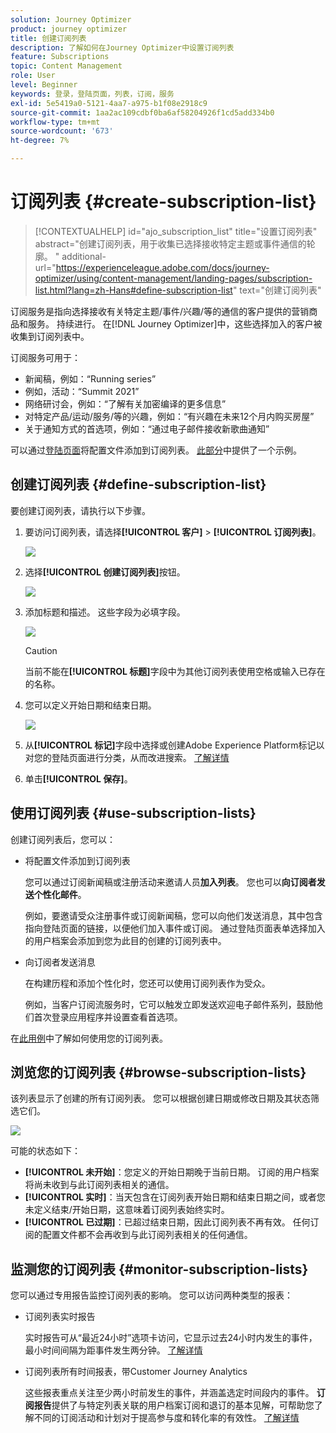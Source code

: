 ```yaml
---
solution: Journey Optimizer
product: journey optimizer
title: 创建订阅列表
description: 了解如何在Journey Optimizer中设置订阅列表
feature: Subscriptions
topic: Content Management
role: User
level: Beginner
keywords: 登录，登陆页面，列表，订阅，服务
exl-id: 5e5419a0-5121-4aa7-a975-b1f08e2918c9
source-git-commit: 1aa2ac109cdbf0ba6af58204926f1cd5add334b0
workflow-type: tm+mt
source-wordcount: '673'
ht-degree: 7%

---
```


# 订阅列表 {#create-subscription-list}

>[!CONTEXTUALHELP]
>id="ajo_subscription_list"
>title="设置订阅列表"
>abstract="创建订阅列表，用于收集已选择接收特定主题或事件通信的轮廓。 "
>additional-url="https://experienceleague.adobe.com/docs/journey-optimizer/using/content-management/landing-pages/subscription-list.html?lang=zh-Hans#define-subscription-list" text="创建订阅列表"

订阅服务是指向选择接收有关特定主题/事件/兴趣/等的通信的客户提供的营销商品和服务。 持续进行。 在[!DNL Journey Optimizer]中，这些选择加入的客户被收集到订阅列表中。

订阅服务可用于：

* 新闻稿，例如：“Running series”
* 例如，活动：“Summit 2021”
* 网络研讨会，例如：“了解有关加密编译的更多信息”
* 对特定产品/运动/服务/等的兴趣，例如：“有兴趣在未来12个月内购买房屋”
* 关于通知方式的首选项，例如：“通过电子邮件接收新歌曲通知”

可以通过[登陆页面](create-lp.md)将配置文件添加到订阅列表。 [此部分](lp-use-cases.md#subscription-to-a-service)中提供了一个示例。

## 创建订阅列表 {#define-subscription-list}

要创建订阅列表，请执行以下步骤。

1. 要访问订阅列表，请选择&#x200B;**[!UICONTROL 客户]** > **[!UICONTROL 订阅列表]**。

   ![](assets/lp_subscription-lists.png)

1. 选择&#x200B;**[!UICONTROL 创建订阅列表]**&#x200B;按钮。

   ![](assets/lp_create-subscription-list.png)

1. 添加标题和描述。 这些字段为必填字段。

   ![](assets/lp_subscription-list-name.png)

   >[!CAUTION]
   >
   >当前不能在&#x200B;**[!UICONTROL 标题]**&#x200B;字段中为其他订阅列表使用空格或输入已存在的名称。

1. 您可以定义开始日期和结束日期。

   ![](assets/lp_subscription-list-dates.png)

1. 从&#x200B;**[!UICONTROL 标记]**&#x200B;字段中选择或创建Adobe Experience Platform标记以对您的登陆页面进行分类，从而改进搜索。 [了解详情](../start/search-filter-categorize.md#tags)

1. 单击&#x200B;**[!UICONTROL 保存]**。

## 使用订阅列表 {#use-subscription-lists}

创建订阅列表后，您可以：

* 将配置文件添加到订阅列表

  您可以通过订阅新闻稿或注册活动来邀请人员&#x200B;**加入列表**。 您也可以&#x200B;**向订阅者发送个性化邮件**。

  例如，要邀请受众注册事件或订阅新闻稿，您可以向他们发送消息，其中包含指向登陆页面的链接，以便他们加入事件或订阅。 通过登陆页面表单选择加入的用户档案会添加到您为此目的创建的订阅列表中。

* 向订阅者发送消息

  在构建历程和添加个性化时，您还可以使用订阅列表作为受众。

  例如，当客户订阅流服务时，它可以触发立即发送欢迎电子邮件系列，鼓励他们首次登录应用程序并设置查看首选项。

在[此用例](lp-use-cases.md#subscription-to-a-service)中了解如何使用您的订阅列表。


## 浏览您的订阅列表 {#browse-subscription-lists}

该列表显示了创建的所有订阅列表。 您可以根据创建日期或修改日期及其状态筛选它们。

![](assets/lp_subscription-filters.png)

可能的状态如下：

* **[!UICONTROL 未开始]**：您定义的开始日期晚于当前日期。 订阅的用户档案将尚未收到与此订阅列表相关的通信。
* **[!UICONTROL 实时]**：当天包含在订阅列表开始日期和结束日期之间，或者您未定义结束/开始日期，这意味着订阅列表始终实时。
* **[!UICONTROL 已过期]**：已超过结束日期，因此订阅列表不再有效。 任何订阅的配置文件都不会再收到与此订阅列表相关的任何通信。


## 监测您的订阅列表 {#monitor-subscription-lists}

您可以通过专用报告监控订阅列表的影响。 您可以访问两种类型的报表：

* 订阅列表实时报告

  实时报告可从“最近24小时”选项卡访问，它显示过去24小时内发生的事件，最小时间间隔为距事件发生两分钟。 [了解详情](../reports/subscription-report-live.md)

* 订阅列表所有时间报表，带Customer Journey Analytics

  这些报表重点关注至少两小时前发生的事件，并涵盖选定时间段内的事件。 **订阅报告**&#x200B;提供了与特定列表关联的用户档案订阅和退订的基本见解，可帮助您了解不同的订阅活动和计划对于提高参与度和转化率的有效性。 [了解详情](../reports/subscription-report-global-cja.md)
